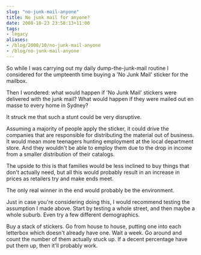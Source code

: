 ```yaml
---
slug: "no-junk-mail-anyone"
title: No junk mail for anyone?
date: 2008-10-23 23:58:13+11:00
tags:
- legacy
aliases:
- /blog/2008/10/no-junk-mail-anyone
- /blog/no-junk-mail-anyone
---
```


So while I was carrying out my daily dump-the-junk-mail routine I considered for the umpteenth time buying a 'No Junk Mail' sticker for the mailbox.

Then I wondered: what would happen if 'No Junk Mail' stickers were delivered with the junk mail? What would happen if they were mailed out en masse to every home in Sydney?

It struck me that such a stunt could be very disruptive.

Assuming a majority of people apply the sticker, it could drive the companies that are responsible for distributing the material out of business. It would mean more teenagers hunting employment at the local department store. And they wouldn't be able to employ them due to the drop in income from a smaller distribution of their catalogs.

The upside to this is that families would be less inclined to buy things that don't actually need, but all this would probably result in an increase in prices as retailers try and make ends meet.

The only real winner in the end would probably be the environment.
<!--more-->
Just in case you're considering doing this, I would recommend testing the assumption I made above. Start by testing a whole street, and then maybe a whole suburb. Even try a few different demographics.

Buy a stack of stickers. Go from house to house, putting one into each letterbox which doesn't already have one. Wait a week. Go around and count the number of them actually stuck up. If a decent percentage have put them up, then it'll probably work.
